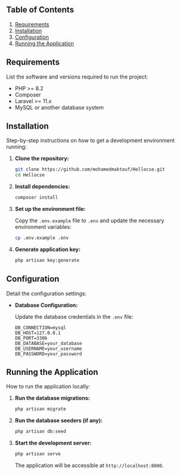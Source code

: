 

## Table of Contents

1. [Requirements](#requirements)
2. [Installation](#installation)
3. [Configuration](#configuration)
4. [Running the Application](#running-the-application)

## Requirements

List the software and versions required to run the project:

- PHP >= 8.2
- Composer
- Laravel >= 11.x
- MySQL or another database system

## Installation

Step-by-step instructions on how to get a development environment running:

1. **Clone the repository:**

    ```bash
    git clone https://github.com/mohamedmaktouf/Hellocse.git
    cd Hellocse
    ```

2. **Install dependencies:**

    ```bash
    composer install
   
    ```

3. **Set up the environment file:**

   Copy the `.env.example` file to `.env` and update the necessary environment variables:

    ```bash
    cp .env.example .env
    ```

4. **Generate application key:**

    ```bash
    php artisan key:generate
    ```

## Configuration

Detail the configuration settings:

- **Database Configuration:**

  Update the database credentials in the `.env` file:

    ```env
    DB_CONNECTION=mysql
    DB_HOST=127.0.0.1
    DB_PORT=3306
    DB_DATABASE=your_database
    DB_USERNAME=your_username
    DB_PASSWORD=your_password
    ```


## Running the Application

How to run the application locally:

1. **Run the database migrations:**

    ```bash
    php artisan migrate
    ```

2. **Run the database seeders (if any):**

    ```bash
    php artisan db:seed
    ```

3. **Start the development server:**

    ```bash
    php artisan serve
    ```

   The application will be accessible at `http://localhost:8000`.


